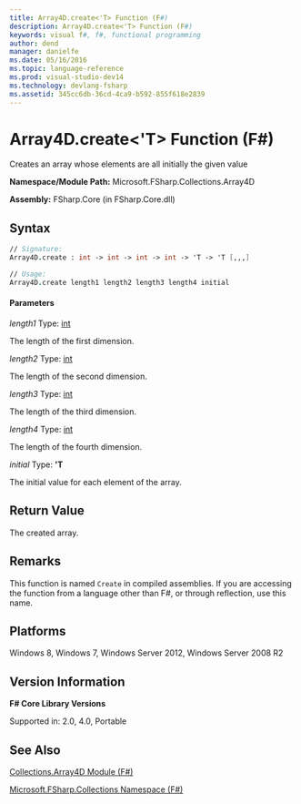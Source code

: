 ```yaml
---
title: Array4D.create<'T> Function (F#)
description: Array4D.create<'T> Function (F#)
keywords: visual f#, f#, functional programming
author: dend
manager: danielfe
ms.date: 05/16/2016
ms.topic: language-reference
ms.prod: visual-studio-dev14
ms.technology: devlang-fsharp
ms.assetid: 345cc6db-36cd-4ca9-b592-855f618e2839 
---
```


# Array4D.create<'T> Function (F#)

Creates an array whose elements are all initially the given value

**Namespace/Module Path:** Microsoft.FSharp.Collections.Array4D

**Assembly:** FSharp.Core (in FSharp.Core.dll)


## Syntax

```fsharp
// Signature:
Array4D.create : int -> int -> int -> int -> 'T -> 'T [,,,]

// Usage:
Array4D.create length1 length2 length3 length4 initial
```

#### Parameters
*length1*
Type: [int](https://msdn.microsoft.com/library/025d5455-3622-4ea5-9573-3ecbd4ee1375)


The length of the first dimension.


*length2*
Type: [int](https://msdn.microsoft.com/library/025d5455-3622-4ea5-9573-3ecbd4ee1375)


The length of the second dimension.


*length3*
Type: [int](https://msdn.microsoft.com/library/025d5455-3622-4ea5-9573-3ecbd4ee1375)


The length of the third dimension.


*length4*
Type: [int](https://msdn.microsoft.com/library/025d5455-3622-4ea5-9573-3ecbd4ee1375)


The length of the fourth dimension.


*initial*
Type: **'T**


The initial value for each element of the array.

## Return Value

The created array.

## Remarks
This function is named `Create` in compiled assemblies. If you are accessing the function from a language other than F#, or through reflection, use this name.


## Platforms
Windows 8, Windows 7, Windows Server 2012, Windows Server 2008 R2


## Version Information
**F# Core Library Versions**

Supported in: 2.0, 4.0, Portable

## See Also
[Collections.Array4D Module &#40;F&#35;&#41;](Collections.Array4D-Module-%5BFSharp%5D.md)

[Microsoft.FSharp.Collections Namespace &#40;F&#35;&#41;](Microsoft.FSharp.Collections-Namespace-%5BFSharp%5D.md)